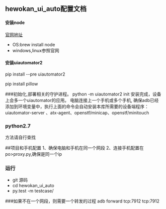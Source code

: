 ## hewokan_ui_auto配置文档

#### 安装node

[官网地址](https://nodejs.org/en/download/)

* OS:brew install node
* windows,linux参照官网

#### 安装uiautomator2

pip install --pre uiautomator2

pip install pillow

###初始化,部署相关的守护进程。
python -m uiautomator2 init
安装完成，设备上会多一个uiautomator的应用。
电脑连接上一个手机或多个手机, 确保adb已经添加到环境变量中，执行上面的命令会自动安装本库所需要的设备端程序：
uiautomator-server 、atx-agent、openstf/minicap、openstf/minitouch


### python2.7

方法请自行查找


##项目和手机配置
1、确保电脑和手机在同一个网段
2、连接手机配置在po>proxy.py,确保是同一个ip



### 运行


* git 源码
* cd hewokan_ui_auto
* py.test -m testcase/

###如果不在一个网段，则需要一个转发的过程
adb forward tcp:7912 tcp:7912





